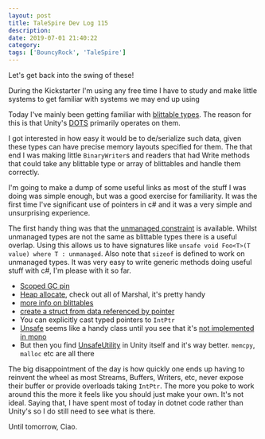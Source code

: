 ```yaml
---
layout: post
title: TaleSpire Dev Log 115
description:
date: 2019-07-01 21:40:22
category:
tags: ['BouncyRock', 'TaleSpire']
---
```


Let's get back into the swing of these!

During the Kickstarter I'm using any free time I have to study and make little systems to get familiar with systems we may end up using

Today I've mainly been getting familiar with [blittable types](https://docs.microsoft.com/en-us/dotnet/framework/interop/blittable-and-non-blittable-types). The reason for this is that Unity's [DOTS](https://unity.com/dots) primarily operates on them.

I got interested in how easy it would be to de/serialize such data, given these types can have precise memory layouts specified for them. The that end I was making little `BinaryWriter`s and readers that had Write methods that could take any blittable type or array of blittables and handle them correctly.

I'm going to make a dump of some useful links as most of the stuff I was doing was simple enough, but was a good exercise for familiarity. It was the first time I've significant use of pointers in c# and it was a very simple and unsurprising experience.

The first handy thing was that the [unmanaged constraint](https://devblogs.microsoft.com/premier-developer/dissecting-new-generics-constraints-in-c-7-3/) is available. Whilst unmanaged types are not the same as blittable types there is a useful overlap. Using this allows us to have signatures like `unsafe void Foo<T>(T value) where T : unmanaged`. Also note that `sizeof` is defined to work on unmanaged types. It was very easy to write generic methods doing useful stuff with c#, I'm please with it so far.

- [Scoped GC pin](https://docs.microsoft.com/en-us/dotnet/csharp/language-reference/keywords/fixed-statement)
- [Heap allocate](http://msdn.microsoft.com/en-us/library/s69bkh17.aspx), check out all of Marshal, it's pretty handy
- [more info on blittables](https://aakinshin.net/posts/blittable/)
- [create a struct from data referenced by pointer](https://docs.microsoft.com/en-us/dotnet/api/system.runtime.interopservices.marshal.ptrtostructure?view=netframework-4.8#System_Runtime_InteropServices_Marshal_PtrToStructure_System_IntPtr_System_Object_)
- You can explicitly cast typed pointers to `IntPtr`
- [Unsafe](https://docs.microsoft.com/en-us/dotnet/api/system.runtime.compilerservices.unsafe?view=dotnet-plat-ext-2.1) seems like a handy class until you see that it's [not implemented in mono](https://github.com/mono/mono/blob/master/mcs/class/corlib/System.Runtime.CompilerServices/Unsafe.cs)
- But then you find [UnsafeUtility](https://docs.unity3d.com/ScriptReference/Unity.Collections.LowLevel.Unsafe.UnsafeUtility.html) in Unity itself and it's way better. `memcpy`, `malloc` etc are all there

The big disappointment of the day is how quickly one ends up having to reinvent the wheel as most Streams, Buffers, Writers, etc, never expose their buffer or provide overloads taking `IntPtr`. The more you poke to work around this the more it feels like you should just make your own. It's not ideal. Saying that, I have spent most of today in dotnet code rather than Unity's so I do still need to see what is there.

Until tomorrow,
Ciao.
